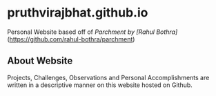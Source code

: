 # pruthvirajbhat.github.io
Personal Website based off of _Parchment by [Rahul Bothra]_(https://github.com/rahul-bothra/parchment)
## About Website
Projects, Challenges, Observations and Personal Accomplishments are written in a descriptive manner on this website hosted on Github. 